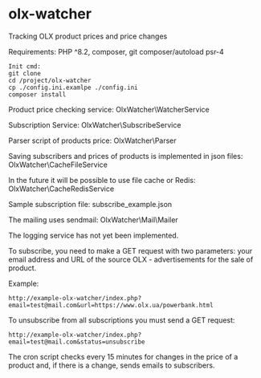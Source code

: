 # olx-watcher
 Tracking OLX product prices and price changes

Requirements:
PHP ^8.2, composer, git
composer/autoload psr-4

```
Init cmd:
git clone 
cd /project/olx-watcher
cp ./config.ini.examlpe ./config.ini
composer install
```

Product price checking service: OlxWatcher\WatcherService

Subscription Service: OlxWatcher\SubscribeService

Parser script of products price: OlxWatcher\Parser

Saving subscribers and  prices of products is implemented in json files: OlxWatcher\CacheFileService

In the future it will be possible to use file cache or Redis: OlxWatcher\CacheRedisService

Sample subscription file: subscribe_example.json

The mailing uses sendmail: OlxWatcher\Mail\Mailer

The logging service has not yet been implemented.

To subscribe, you need to make a GET request with two parameters:
your email address and URL of the source OLX - advertisements for the sale of product.

Example:
```
http://example-olx-watcher/index.php?email=test@mail.com&url=https://www.olx.ua/powerbank.html
```

To unsubscribe from all subscriptions you must send a GET request:
```
http://example-olx-watcher/index.php?email=test@mail.com&status=unsubscribe
```

The cron script checks every 15 minutes for changes in the price of a product and, if there is a change, sends emails to subscribers.
